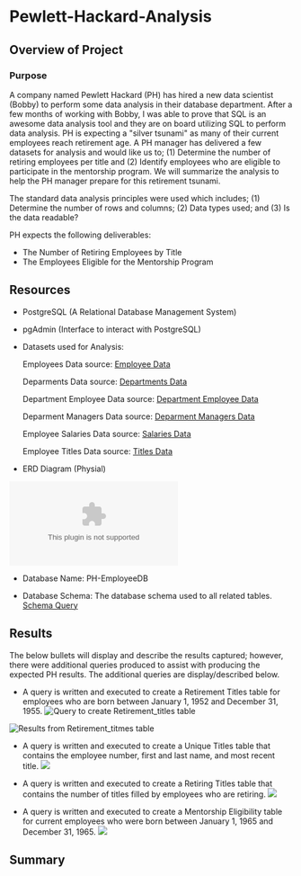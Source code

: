 # Pewlett-Hackard-Analysis

## Overview of Project

### Purpose
A company named Pewlett Hackard (PH) has hired a new data scientist (Bobby) to perform some data analysis in their database department.  After a few months of working with Bobby, I was able to prove that SQL is an awesome data analysis tool and they are on board utilizing SQL to perform data analysis.  PH is expecting a "silver tsunami" as many of their current employees reach retirement age.  A PH manager has delivered a few datasets for analysis and would like us to; (1) Determine the number of retiring employees per title and (2) Identify employees who are eligible to participate in the mentorship program.  We will summarize the analysis to help the PH manager prepare for this retirement tsunami.

The standard data analysis principles were used which includes; (1) Determine the number of rows and columns; (2) Data types used; and (3) Is the data readable?

PH expects the following deliverables:

- The Number of Retiring Employees by Title
- The Employees Eligible for the Mentorship Program

## Resources

- PostgreSQL (A Relational Database Management System)
- pgAdmin (Interface to interact with PostgreSQL)

- Datasets used for Analysis:

  Employees Data source: [Employee Data](https://github.com/SheaButta/Pewlett-Hackard-Analysis/blob/main/Data/employees.csv)

  Deparments Data source: [Departments Data](https://github.com/SheaButta/Pewlett-Hackard-Analysis/blob/main/Data/departments.csv)

  Department Employee Data source: [Department Employee Data](https://github.com/SheaButta/Pewlett-Hackard-Analysis/blob/main/Data/dept_emp.csv)

  Deparment Managers Data source: [Deparment Managers Data](https://github.com/SheaButta/Pewlett-Hackard-Analysis/blob/main/Data/dept_emp.csv)

  Employee Salaries Data source: [Salaries Data](https://github.com/SheaButta/Pewlett-Hackard-Analysis/blob/main/Data/salaries.csv)

  Employee Titles Data source: [Titles Data](https://github.com/SheaButta/Pewlett-Hackard-Analysis/blob/main/Data/titles.csv)

- ERD Diagram (Physial)

![](https://github.com/SheaButta/Pewlett-Hackard-Analysis/blob/main/Data/EmployeeDB_ERD.png.csv)

- Database Name:
  PH-EmployeeDB

- Database Schema: The database schema used to all related tables.
 [Schema Query](https://github.com/SheaButta/Pewlett-Hackard-Analysis/blob/main/Data/schema.sql)
 
## Results

The below bullets will display and describe the results captured; however, there were additional queries produced to assist with producing the expected PH results.  The additional queries are display/described below.

  - A query is written and executed to create a Retirement Titles table for employees who are born between January 1, 1952 and December 31, 1955.
  ![Query to create Retirement_titles table](https://github.com/SheaButta/Pewlett-Hackard-Analysis/blob/main/Data/Create_Retirement_titles_table_query.PNG)
  
  ![Results from Retirement_titmes table](https://github.com/SheaButta/Pewlett-Hackard-Analysis/blob/main/Data/Retirement_titles_table_query_results.PNG)
  
  - A query is written and executed to create a Unique Titles table that contains the employee number, first and last name, and most recent title.
  ![](https://github.com/SheaButta/Pewlett-Hackard-Analysis/blob/main/Data/Retirement_titles_table_query.PNG)
  
  - A query is written and executed to create a Retiring Titles table that contains the number of titles filled by employees who are retiring. 
  ![](https://github.com/SheaButta/Pewlett-Hackard-Analysis/blob/main/Data/Retirement_titles_table_query.PNG)
  - A query is written and executed to create a Mentorship Eligibility table for current employees who were born between January 1, 1965 and December 31, 1965.
  ![](https://github.com/SheaButta/Pewlett-Hackard-Analysis/blob/main/Data/Retirement_titles_table_query.PNG)  

## Summary




